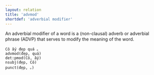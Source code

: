 ```yaml
---
layout: relation
title: 'advmod'
shortdef: 'adverbial modifier'
---
```


An adverbial modiﬁer of a word is a (non-clausal) adverb or adverbial phrase (ADVP) that serves to modify the meaning of the word.

<pre><code class="language-sdparse">Cô ấy đẹp quá 。
advmod(đẹp, quá)
det:pmod(Cô, ấy)
nsubj(đẹp, Cô)
punct(đẹp, 。)
</code></pre>
<!-- Interlanguage links updated Út zář 29 20:23:17 CEST 2020 -->
